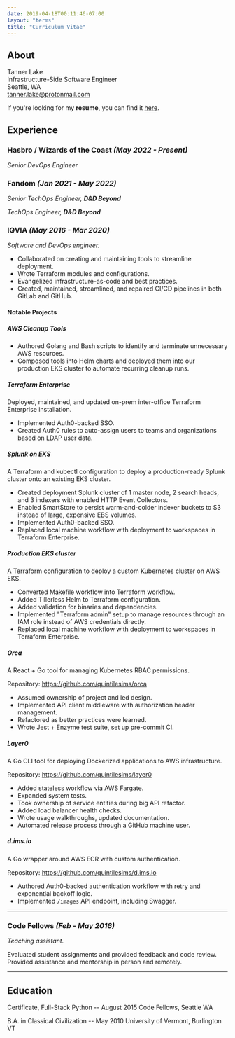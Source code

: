 ```yaml
---
date: 2019-04-18T00:11:46-07:00
layout: "terms"
title: "Curriculum Vitae"
---
```


## About

Tanner Lake  \
Infrastructure-Side Software Engineer  \
Seattle, WA  \
[tanner.lake@protonmail.com](mailto:tanner.lake@gmail.com)

If you're looking for my **resume**, you can find it [here](/resume_tannerlake.pdf).

## Experience

### Hasbro / Wizards of the Coast _(May 2022 - Present)_

_Senior DevOps Engineer_

### Fandom _(Jan 2021 - May 2022)_

_Senior TechOps Engineer, **D&D Beyond**_

_TechOps Engineer, **D&D Beyond**_

### IQVIA _(May 2016 - Mar 2020)_

_Software and DevOps engineer._

- Collaborated on creating and maintaining tools to streamline deployment.
- Wrote Terraform modules and configurations.
- Evangelized infrastructure-as-code and best practices.
- Created, maintained, streamlined, and repaired CI/CD pipelines in both GitLab and GitHub.

#### Notable Projects

##### AWS Cleanup Tools

- Authored Golang and Bash scripts to identify and terminate unnecessary AWS resources.
- Composed tools into Helm charts and deployed them into our production EKS cluster to automate recurring cleanup runs.

##### Terraform Enterprise

Deployed, maintained, and updated on-prem inter-office Terraform Enterprise installation.

- Implemented Auth0-backed SSO.
- Created Auth0 rules to auto-assign users to teams and organizations based on LDAP user data.

##### Splunk on EKS

A Terraform and kubectl configuration to deploy a production-ready Splunk cluster onto an existing EKS cluster.

- Created deployment Splunk cluster of 1 master node, 2 search heads, and 3 indexers with enabled HTTP Event Collectors.
- Enabled SmartStore to persist warm-and-colder indexer buckets to S3 instead of large, expensive EBS volumes.
- Implemented Auth0-backed SSO.
- Replaced local machine workflow with deployment to workspaces in Terraform Enterprise.

##### Production EKS cluster

A Terraform configuration to deploy a custom Kubernetes cluster on AWS EKS.

- Converted Makefile workflow into Terraform workflow.
- Added Tillerless Helm to Terraform configuration.
- Added validation for binaries and dependencies.
- Implemented "Terraform admin" setup to manage resources through an IAM role instead of AWS credentials directly.
- Replaced local machine workflow with deployment to workspaces in Terraform Enterprise.

##### Orca

A React + Go tool for managing Kubernetes RBAC permissions.

Repository: <https://github.com/quintilesims/orca>

- Assumed ownership of project and led design.
- Implemented API client middleware with authorization header management.
- Refactored as better practices were learned.
- Wrote Jest + Enzyme test suite, set up pre-commit CI.

##### Layer0

A Go CLI tool for deploying Dockerized applications to AWS infrastructure.

Repository: <https://github.com/quintilesims/layer0>

- Added stateless workflow via AWS Fargate.
- Expanded system tests.
- Took ownership of service entities during big API refactor.
- Added load balancer health checks.
- Wrote usage walkthroughs, updated documentation.
- Automated release process through a GitHub machine user.

##### d.ims.io

A Go wrapper around AWS ECR with custom authentication.

Repository: <https://github.com/quintilesims/d.ims.io>

- Authored Auth0-backed authentication workflow with retry and exponential backoff logic.
- Implemented `/images` API endpoint, including Swagger.

---

### Code Fellows _(Feb - May 2016)_

_Teaching assistant._

Evaluated student assignments and provided feedback and code review.
Provided assistance and mentorship in person and remotely.

---

## Education

Certificate, Full-Stack Python -- August 2015
Code Fellows, Seattle WA

B.A. in Classical Civilization -- May 2010
University of Vermont, Burlington VT
